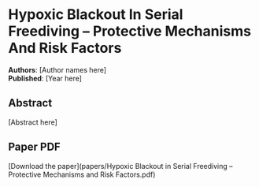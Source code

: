# Hypoxic Blackout In Serial Freediving – Protective Mechanisms And Risk Factors

**Authors**: [Author names here]  
**Published**: [Year here]

## Abstract

[Abstract here]

## Paper PDF

[Download the paper](papers/Hypoxic Blackout in Serial Freediving – Protective Mechanisms and Risk Factors.pdf)
